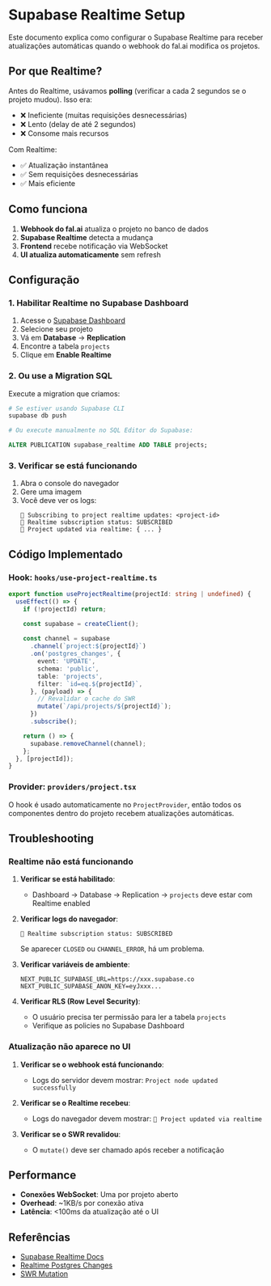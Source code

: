 # Supabase Realtime Setup

Este documento explica como configurar o Supabase Realtime para receber atualizações automáticas quando o webhook do fal.ai modifica os projetos.

## Por que Realtime?

Antes do Realtime, usávamos **polling** (verificar a cada 2 segundos se o projeto mudou). Isso era:
- ❌ Ineficiente (muitas requisições desnecessárias)
- ❌ Lento (delay de até 2 segundos)
- ❌ Consome mais recursos

Com Realtime:
- ✅ Atualização instantânea
- ✅ Sem requisições desnecessárias
- ✅ Mais eficiente

## Como funciona

1. **Webhook do fal.ai** atualiza o projeto no banco de dados
2. **Supabase Realtime** detecta a mudança
3. **Frontend** recebe notificação via WebSocket
4. **UI atualiza automaticamente** sem refresh

## Configuração

### 1. Habilitar Realtime no Supabase Dashboard

1. Acesse o [Supabase Dashboard](https://supabase.com/dashboard)
2. Selecione seu projeto
3. Vá em **Database** → **Replication**
4. Encontre a tabela `projects`
5. Clique em **Enable Realtime**

### 2. Ou use a Migration SQL

Execute a migration que criamos:

```bash
# Se estiver usando Supabase CLI
supabase db push

# Ou execute manualmente no SQL Editor do Supabase:
```

```sql
ALTER PUBLICATION supabase_realtime ADD TABLE projects;
```

### 3. Verificar se está funcionando

1. Abra o console do navegador
2. Gere uma imagem
3. Você deve ver os logs:
   ```
   🔴 Subscribing to project realtime updates: <project-id>
   🔴 Realtime subscription status: SUBSCRIBED
   🔴 Project updated via realtime: { ... }
   ```

## Código Implementado

### Hook: `hooks/use-project-realtime.ts`

```typescript
export function useProjectRealtime(projectId: string | undefined) {
  useEffect(() => {
    if (!projectId) return;

    const supabase = createClient();
    
    const channel = supabase
      .channel(`project:${projectId}`)
      .on('postgres_changes', {
        event: 'UPDATE',
        schema: 'public',
        table: 'projects',
        filter: `id=eq.${projectId}`,
      }, (payload) => {
        // Revalidar o cache do SWR
        mutate(`/api/projects/${projectId}`);
      })
      .subscribe();

    return () => {
      supabase.removeChannel(channel);
    };
  }, [projectId]);
}
```

### Provider: `providers/project.tsx`

O hook é usado automaticamente no `ProjectProvider`, então todos os componentes dentro do projeto recebem atualizações automáticas.

## Troubleshooting

### Realtime não está funcionando

1. **Verificar se está habilitado**:
   - Dashboard → Database → Replication → `projects` deve estar com Realtime enabled

2. **Verificar logs do navegador**:
   ```
   🔴 Realtime subscription status: SUBSCRIBED
   ```
   Se aparecer `CLOSED` ou `CHANNEL_ERROR`, há um problema.

3. **Verificar variáveis de ambiente**:
   ```env
   NEXT_PUBLIC_SUPABASE_URL=https://xxx.supabase.co
   NEXT_PUBLIC_SUPABASE_ANON_KEY=eyJxxx...
   ```

4. **Verificar RLS (Row Level Security)**:
   - O usuário precisa ter permissão para ler a tabela `projects`
   - Verifique as policies no Supabase Dashboard

### Atualização não aparece no UI

1. **Verificar se o webhook está funcionando**:
   - Logs do servidor devem mostrar: `Project node updated successfully`

2. **Verificar se o Realtime recebeu**:
   - Logs do navegador devem mostrar: `🔴 Project updated via realtime`

3. **Verificar se o SWR revalidou**:
   - O `mutate()` deve ser chamado após receber a notificação

## Performance

- **Conexões WebSocket**: Uma por projeto aberto
- **Overhead**: ~1KB/s por conexão ativa
- **Latência**: <100ms da atualização até o UI

## Referências

- [Supabase Realtime Docs](https://supabase.com/docs/guides/realtime)
- [Realtime Postgres Changes](https://supabase.com/docs/guides/realtime/postgres-changes)
- [SWR Mutation](https://swr.vercel.app/docs/mutation)

